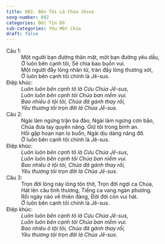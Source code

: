 ```yaml
---
title: 802. Bên Tôi Là Chúa Jêsus
song-number: 802
categories: Đời Tín Đồ
sub-categories: Yêu Mến Chúa
draft: false
---
```

<dl><dt>Câu 1:</dt><dd data-verse="1">Một người bạn đường thân mật, một bạn đường yêu dấu, <br/>Ở luôn bên cạnh tôi, Sẻ chia bao buồn vui. <br/>Một người đầy lòng nhân từ, tràn đầy lòng thương xót, <br/>Ở luôn bên cạnh tôi chính là Jê-sus. </dd><dt>Điệp khúc:</dt><dd data-chorus="1"><em>Luôn luôn bên cạnh tô là Cứu Chúa Jê-sus, <br/>Luôn luôn bên cạnh tôi Chúa ban niềm vui. <br/>Bao nhiêu ô tội tôi, Chúa đã gánh thay rồi, <br/>Yêu thương tôi trọn đời là Chúa Jê-sus. </em></dd><dt>Câu 2:</dt><dd data-verse="2">Ngài làm ngừng trận ba đào, Ngài làm ngừng cơn bão, <br/>Chúa đưa tay quyền năng. Giữ tôi trong bình an. <br/>Hồi gặp hoạn nạn lo buồn, Ngài dịu dàng nâng đỡ. <br/>Ở luôn bên cạnh tôi chính là Jê-sus. </dd><dt>Điệp khúc:</dt><dd data-chorus="1"><em>Luôn luôn bên cạnh tô là Cứu Chúa Jê-sus, <br/>Luôn luôn bên cạnh tôi Chúa ban niềm vui. <br/>Bao nhiêu ô tội tôi, Chúa đã gánh thay rồi, <br/>Yêu thương tôi trọn đời là Chúa Jê-sus. </em></dd><dt>Câu 3:</dt><dd data-verse="3">Trọn đời lòng này lòng tôn thờ, Trọn đời ngợi ca Chúa, <br/>Hát lên câu tình thương, Tiếng ca vang ngàn phương. <br/>Rồi ngày nào về thiên đàng, Đời đời còn vui hát. <br/>Ở luôn bên cạnh tôi chính là Jê-sus. </dd><dt>Điệp khúc:</dt><dd data-chorus="1"><em>Luôn luôn bên cạnh tô là Cứu Chúa Jê-sus, <br/>Luôn luôn bên cạnh tôi Chúa ban niềm vui. <br/>Bao nhiêu ô tội tôi, Chúa đã gánh thay rồi, <br/>Yêu thương tôi trọn đời là Chúa Jê-sus. </em></dd></dl>